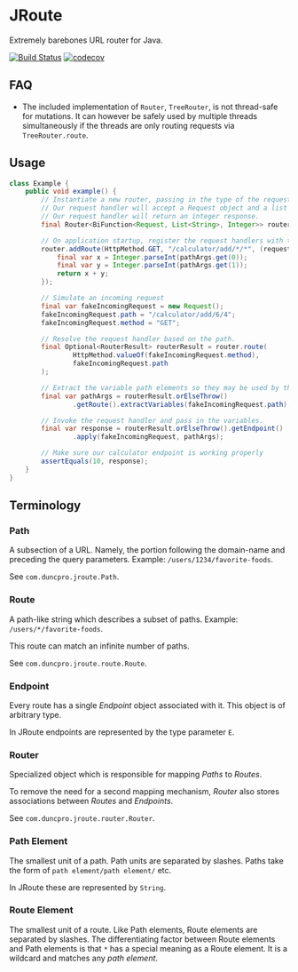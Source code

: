 # JRoute
Extremely barebones URL router for Java.

[![Build Status](https://www.travis-ci.com/duncpro/JRoute.svg?branch=master)](https://www.travis-ci.com/duncpro/JRoute)
[![codecov](https://codecov.io/gh/duncpro/JRoute/branch/master/graph/badge.svg?token=01IKEI8IW6)](https://codecov.io/gh/duncpro/JRoute)

## FAQ
- The included implementation of `Router`, `TreeRouter`, is not thread-safe for mutations.
It can however be safely used by multiple threads simultaneously if the threads are only
  routing requests via `TreeRouter.route`.

## Usage
```java
class Example {
    public void example() {
        // Instantiate a new router, passing in the type of the request handler.
        // Our request handler will accept a Request object and a list of path arguments.
        // Our request handler will return an integer response.
        final Router<BiFunction<Request, List<String>, Integer>> router = new TreeRouter<>();

        // On application startup, register the request handlers with the router.
        router.addRoute(HttpMethod.GET, "/calculator/add/*/*", (request, pathArgs) -> {
            final var x = Integer.parseInt(pathArgs.get(0));
            final var y = Integer.parseInt(pathArgs.get(1));
            return x + y;
        });

        // Simulate an incoming request
        final var fakeIncomingRequest = new Request();
        fakeIncomingRequest.path = "/calculator/add/6/4";
        fakeIncomingRequest.method = "GET";

        // Resolve the request handler based on the path.
        final Optional<RouterResult> routerResult = router.route(
                HttpMethod.valueOf(fakeIncomingRequest.method),
                fakeIncomingRequest.path
        );

        // Extract the variable path elements so they may be used by the request handler.
        final var pathArgs = routerResult.orElseThrow()
                .getRoute().extractVariables(fakeIncomingRequest.path);

        // Invoke the request handler and pass in the variables.
        final var response = routerResult.orElseThrow().getEndpoint()
                .apply(fakeIncomingRequest, pathArgs);

        // Make sure our calculator endpoint is working properly
        assertEquals(10, response);
    }
}
```


## Terminology
### Path
A subsection of a URL. Namely, the portion following the domain-name and preceding the query parameters.
Example: `/users/1234/favorite-foods`.

See `com.duncpro.jroute.Path`.
### Route
A path-like string which describes a subset of paths.
Example: `/users/*/favorite-foods`.

This route can match an infinite number of paths.

See `com.duncpro.jroute.route.Route`.
### Endpoint
Every route has a single *Endpoint* object associated with it. This object is of
arbitrary type.

In JRoute endpoints are represented by the type parameter `E`.
### Router
Specialized object which is responsible for mapping *Paths* to *Routes*.

To remove the need for a second mapping mechanism, *Router* also stores associations
between *Routes* and *Endpoints*.

See `com.duncpro.jroute.router.Router`.

### Path Element
The smallest unit of a path. Path units are separated by slashes.
Paths take the form of `path element/path element/` etc.

In JRoute these are represented by `String`.

### Route Element
The smallest unit of a route. Like Path elements, Route elements are separated by slashes.
The differentiating factor between Route elements and Path elements is that `*` has a special
meaning as a Route element. It is a wildcard and matches any *path element*.
